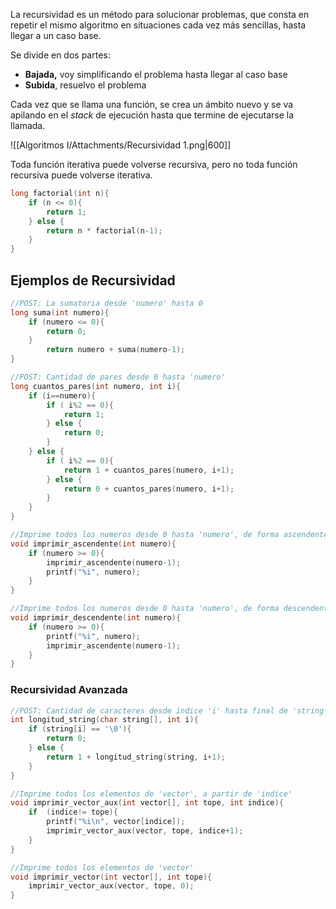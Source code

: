 La recursividad es un método para solucionar problemas, que consta en repetir el mismo algoritmo en situaciones cada vez más sencillas, hasta llegar a un caso base.

Se divide en dos partes:

- **Bajada,** voy simplificando el problema hasta llegar al caso base
- **Subida**, resuelvo el problema

Cada vez que se llama una función, se crea un ámbito nuevo y se va apilando en el *stack* de ejecución hasta que termine de ejecutarse la llamada.

![[Algoritmos I/Attachments/Recursividad 1.png|600]]

Toda función iterativa puede volverse recursiva, pero no toda función recursiva puede volverse iterativa.

```c
long factorial(int n){
	if (n <= 0){
		return 1;
	} else {
		return n * factorial(n-1);
	}
}
```

## Ejemplos de Recursividad

```c
//POST: La sumatoria desde 'numero' hasta 0
long suma(int numero){
	if (numero <= 0){
		return 0;
	}
		return numero + suma(numero-1);
}
```

```c
//POST: Cantidad de pares desde 0 hasta 'numero'
long cuantos_pares(int numero, int i){
	if (i==numero){
		if ( i%2 == 0){
			return 1;
		} else {
			return 0;
		}
	} else {
		if ( i%2 == 0){
			return 1 + cuantos_pares(numero, i+1);
		} else {
			return 0 + cuantos_pares(numero, i+1);
		}
	}
}
```

```c
//Imprime todos los numeros desde 0 hasta 'numero', de forma ascendente.
void imprimir_ascendente(int numero){
	if (numero >= 0){
		imprimir_ascendente(numero-1);
		printf("%i", numero);
	}
}
```

```c
//Imprime todos los numeros desde 0 hasta 'numero', de forma descendente.
void imprimir_descendente(int numero){
	if (numero >= 0){
		printf("%i", numero);
		imprimir_ascendente(numero-1);
	}
}
```

### Recursividad Avanzada

```c
//POST: Cantidad de caracteres desde indice 'i' hasta final de 'string'
int longitud_string(char string[], int i){
	if (string[i] == '\0'){
		return 0;
	} else {
		return 1 + longitud_string(string, i+1);
	}
}
```

```c
//Imprime todos los elementos de 'vector', a partir de 'indice'
void imprimir_vector_aux(int vector[], int tope, int indice){
	if  (indice!= tope){
		printf("%i\n", vector[indice]);
		imprimir_vector_aux(vector, tope, indice+1);
	}
}

//Imprime todos los elementos de 'vector'
void imprimir_vector(int vector[], int tope){
	imprimir_vector_aux(vector, tope, 0);
}
```
